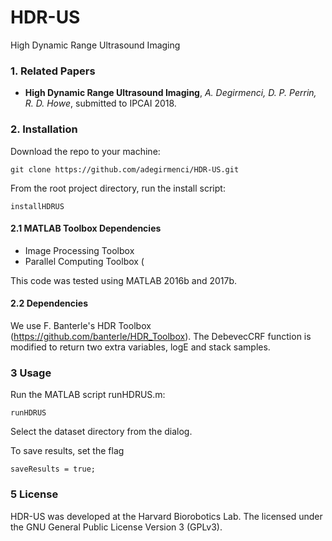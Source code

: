 # HDR-US
High Dynamic Range Ultrasound Imaging

### 1. Related Papers
* **High Dynamic Range Ultrasound Imaging**, *A. Degirmenci, D. P. Perrin, R. D. Howe*, submitted to IPCAI 2018.

### 2. Installation
Download the repo to your machine:

	git clone https://github.com/adegirmenci/HDR-US.git
	
From the root project directory, run the install script:

	installHDRUS
  
#### 2.1 MATLAB Toolbox Dependencies
* Image Processing Toolbox
* Parallel Computing Toolbox (

This code was tested using MATLAB 2016b and 2017b.

#### 2.2 Dependencies

We use F. Banterle's HDR Toolbox (https://github.com/banterle/HDR_Toolbox). The DebevecCRF function is modified to return two extra variables, logE and stack samples.

### 3 Usage
Run the MATLAB script runHDRUS.m:

	runHDRUS

Select the dataset directory from the dialog.

To save results, set the flag

	saveResults = true;

### 5 License
HDR-US was developed at the Harvard Biorobotics Lab.
The  licensed under the GNU General Public License
Version 3 (GPLv3).
